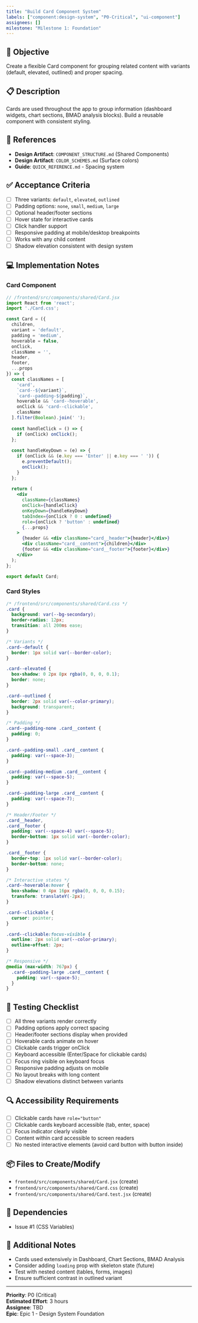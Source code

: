 ```yaml
---
title: "Build Card Component System"
labels: ["component:design-system", "P0-Critical", "ui-component"]
assignees: []
milestone: "Milestone 1: Foundation"
---
```


## 🎯 Objective

Create a flexible Card component for grouping related content with variants (default, elevated, outlined) and proper spacing.

## 📋 Description

Cards are used throughout the app to group information (dashboard widgets, chart sections, BMAD analysis blocks). Build a reusable component with consistent styling.

## 🔗 References

- **Design Artifact**: `COMPONENT_STRUCTURE.md` (Shared Components)
- **Design Artifact**: `COLOR_SCHEMES.md` (Surface colors)
- **Guide**: `QUICK_REFERENCE.md` - Spacing system

## ✅ Acceptance Criteria

- [ ] Three variants: `default`, `elevated`, `outlined`
- [ ] Padding options: `none`, `small`, `medium`, `large`
- [ ] Optional header/footer sections
- [ ] Hover state for interactive cards
- [ ] Click handler support
- [ ] Responsive padding at mobile/desktop breakpoints
- [ ] Works with any child content
- [ ] Shadow elevation consistent with design system

## 💻 Implementation Notes

### Card Component

```jsx
// /frontend/src/components/shared/Card.jsx
import React from 'react';
import './Card.css';

const Card = ({
  children,
  variant = 'default',
  padding = 'medium',
  hoverable = false,
  onClick,
  className = '',
  header,
  footer,
  ...props
}) => {
  const classNames = [
    'card',
    `card--${variant}`,
    `card--padding-${padding}`,
    hoverable && 'card--hoverable',
    onClick && 'card--clickable',
    className
  ].filter(Boolean).join(' ');
  
  const handleClick = () => {
    if (onClick) onClick();
  };
  
  const handleKeyDown = (e) => {
    if (onClick && (e.key === 'Enter' || e.key === ' ')) {
      e.preventDefault();
      onClick();
    }
  };
  
  return (
    <div
      className={classNames}
      onClick={handleClick}
      onKeyDown={handleKeyDown}
      tabIndex={onClick ? 0 : undefined}
      role={onClick ? 'button' : undefined}
      {...props}
    >
      {header && <div className="card__header">{header}</div>}
      <div className="card__content">{children}</div>
      {footer && <div className="card__footer">{footer}</div>}
    </div>
  );
};

export default Card;
```

### Card Styles

```css
/* /frontend/src/components/shared/Card.css */
.card {
  background: var(--bg-secondary);
  border-radius: 12px;
  transition: all 200ms ease;
}

/* Variants */
.card--default {
  border: 1px solid var(--border-color);
}

.card--elevated {
  box-shadow: 0 2px 8px rgba(0, 0, 0, 0.1);
  border: none;
}

.card--outlined {
  border: 2px solid var(--color-primary);
  background: transparent;
}

/* Padding */
.card--padding-none .card__content {
  padding: 0;
}

.card--padding-small .card__content {
  padding: var(--space-3);
}

.card--padding-medium .card__content {
  padding: var(--space-5);
}

.card--padding-large .card__content {
  padding: var(--space-7);
}

/* Header/Footer */
.card__header,
.card__footer {
  padding: var(--space-4) var(--space-5);
  border-bottom: 1px solid var(--border-color);
}

.card__footer {
  border-top: 1px solid var(--border-color);
  border-bottom: none;
}

/* Interactive states */
.card--hoverable:hover {
  box-shadow: 0 4px 16px rgba(0, 0, 0, 0.15);
  transform: translateY(-2px);
}

.card--clickable {
  cursor: pointer;
}

.card--clickable:focus-visible {
  outline: 2px solid var(--color-primary);
  outline-offset: 2px;
}

/* Responsive */
@media (max-width: 767px) {
  .card--padding-large .card__content {
    padding: var(--space-5);
  }
}
```

## 🧪 Testing Checklist

- [ ] All three variants render correctly
- [ ] Padding options apply correct spacing
- [ ] Header/footer sections display when provided
- [ ] Hoverable cards animate on hover
- [ ] Clickable cards trigger onClick
- [ ] Keyboard accessible (Enter/Space for clickable cards)
- [ ] Focus ring visible on keyboard focus
- [ ] Responsive padding adjusts on mobile
- [ ] No layout breaks with long content
- [ ] Shadow elevations distinct between variants

## 🔍 Accessibility Requirements

- [ ] Clickable cards have `role="button"`
- [ ] Clickable cards keyboard accessible (tab, enter, space)
- [ ] Focus indicator clearly visible
- [ ] Content within card accessible to screen readers
- [ ] No nested interactive elements (avoid card button with button inside)

## 📦 Files to Create/Modify

- `frontend/src/components/shared/Card.jsx` (create)
- `frontend/src/components/shared/Card.css` (create)
- `frontend/src/components/shared/Card.test.jsx` (create)

## 🔗 Dependencies

- Issue #1 (CSS Variables)

## 📝 Additional Notes

- Cards used extensively in Dashboard, Chart Sections, BMAD Analysis
- Consider adding `loading` prop with skeleton state (future)
- Test with nested content (tables, forms, images)
- Ensure sufficient contrast in outlined variant

---

**Priority**: P0 (Critical)  
**Estimated Effort**: 3 hours  
**Assignee**: TBD  
**Epic**: Epic 1 - Design System Foundation
